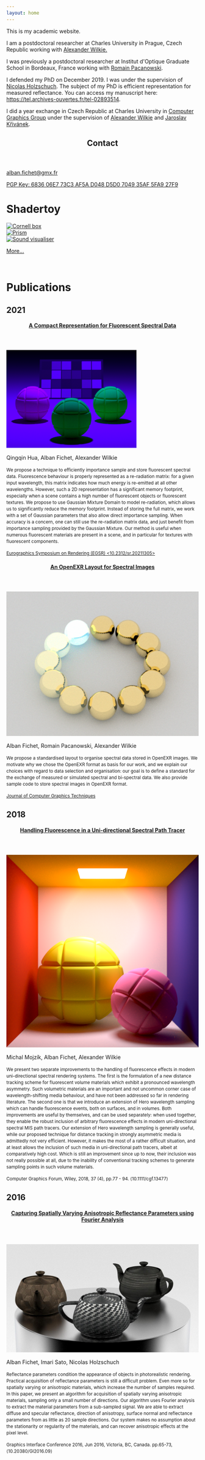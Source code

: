 ```yaml
---
layout: home
---
```


<div class="w3-row">
  <div class="w3-col m7 l7 w3-padding-large">
    <p>This is my academic website.</p>
    <p>I am a postdoctoral researcher at Charles University in Prague, Czech Republic working with <a href="https://cgg.mff.cuni.cz/~wilkie/Website/Home.html">Alexander Wilkie.</a></p>
    <p>I was previously a postdoctoral researcher at Institut d'Optique Graduate School in Bordeaux, France working with <a href="http://manao.inria.fr/perso/~pac/research.php">Romain Pacanowski</a>.
    </p>
    <p>
      I defended my PhD on December 2019. I was under the supervision of <a href="https://artis.inria.fr/Members/Nicolas.Holzschuch/">Nicolas Holzschuch</a>. The subject of my PhD is efficient representation for measured reflectance. You can access my manuscript here: <a href="https://tel.archives-ouvertes.fr/tel-02893514">https://tel.archives-ouvertes.fr/tel-02893514</a>.
    </p>
    <p>
      I did a year exchange in Czech Republic at Charles University in <a href="http://cgg.mff.cuni.cz/">Computer Graphics Group</a> under the supervision of <a href="http://cgg.mff.cuni.cz/~wilkie">Alexander Wilkie</a> and <a href="http://cgg.mff.cuni.cz/~jaroslav">Jaroslav Křivánek</a>. 
    </p>
  </div>
  <div class="w3-col m5 l5">
    <div class="w3-card">
      <header class="w3-container w3-light-grey">
	<h2>Contact</h2>
      </header>
      <div class="w3-container">
	<p></p>
	<p><a href="mailto:alban.fichet@inria.fr">alban.fichet@gmx.fr</a></p>
	<p><a href="https://keys.openpgp.org/vks/v1/by-fingerprint/683606E773C3AF5AD048D5D0704935AF5FA927F9">PGP Key: 6836 06E7 73C3 AF5A D048 D5D0 7049 35AF 5FA9 27F9</a></p>
      </div>
    </div>
  </div>
</div>

# Shadertoy

<div class="w3-row-padding">
  <div class="w3-col m4 l4">
    <div class="w3-card">
      <a href="https://www.shadertoy.com/view/WtlSWM"><img src="../images/shadertoy/WtlSWM.jpg" class="w3-image" alt="Cornell box"></a>
    </div>
  </div>
  <div class="w3-col m4 l4">
    <div class="w3-card">
      <a href="https://www.shadertoy.com/view/wlSXz3"><img src="../images/shadertoy/wlSXz3.jpg" class="w3-image" alt="Prism"></a>
    </div>
  </div>
  <div class="w3-col m4 l4">
    <div class="w3-card">
      <a href="https://www.shadertoy.com/view/3ljXDd"><img src="../images/shadertoy/3ljXDd.jpg" class="w3-image" alt="Sound visualiser"></a>
    </div>
  </div>
</div>
<p></p>
<div class="w3-display-container">
  <p class="w3-right">
    <a href="shadertoy" class="w3-button w3-blue">More...</a>
  </p>
</div>
<p><br></p>

# Publications


## 2021

<div class="w3-section">
  <div class="w3-card">
    <header class="w3-container w3-light-grey">
      <h4>
        <a href="https://cgg.mff.cuni.cz/publications/a-compact-representation-for-fluorescent-spectral-data/">
	A Compact Representation for Fluorescent Spectral Data
        </a>
      </h4>
    </header>
    <div class="w3-row w3-display-container">
      <div class="w3-col m3 l3 w3-padding-small w3-display-right">
        <img src="images/20_teaser_fluo_gmm.png" class="w3-round" alt="teaser" />
      </div>
      <div class="w3-col m9 l9 w3-padding-small">
        <p>Qingqin Hua, Alban Fichet, Alexander Wilkie</p>
        <p>
          <small>
	  We propose a technique to efficiently importance sample and
	  store fluorescent spectral data. Fluorescence behaviour is
	  properly represented as a re-radiation matrix: for a given
	  input wavelength, this matrix indicates how much energy is
	  re-emitted at all other wavelengths. However, such a 2D
	  representation has a significant memory footprint,
	  especially when a scene contains a high number of
	  fluorescent objects or fluorescent textures. We propose to
	  use Gaussian Mixture Domain to model re-radiation, which
	  allows us to significantly reduce the memory
	  footprint. Instead of storing the full matrix, we work with
	  a set of Gaussian parameters that also allow direct
	  importance sampling. When accuracy is a concern, one can
	  still use the re-radiation matrix data, and just benefit
	  from importance sampling provided by the Gaussian
	  Mixture. Our method is useful when numerous fluorescent
	  materials are present in a scene, and in particular for
	  textures with fluorescent components.
          </small>
        </p>
      </div>
    </div>
    <footer class="w3-container w3-white">
      <p class="card-text">
        <small>
          <a href="https://egsr.eu/2021">
	  Eurographics Symposium on Rendering (EGSR) 
	  <10.2312/sr.20211305>
	  </a>
        </small>
      </p>
    </footer>
  </div>
</div>

<div class="w3-section">
  <div class="w3-card">
    <header class="w3-container w3-light-grey">
      <h4>
        <a href="https://hal.inria.fr/hal-03252797">
	An OpenEXR Layout for Spectral Images
        </a>
      </h4>
    </header>
    <div class="w3-row w3-display-container">
      <div class="w3-col m3 l3 w3-padding-small w3-display-right">
        <img src="images/20_teaser_spectral_exr.png" class="w3-round" alt="teaser" />
      </div>
      <div class="w3-col m9 l9 w3-padding-small">
        <p>Alban Fichet, Romain Pacanowski, Alexander Wilkie</p>
        <p>
          <small>
            We propose a standardised layout to organise spectral data
            stored in OpenEXR images. We motivate why we chose the
            OpenEXR format as basis for our work, and we explain our
            choices with regard to data selection and organisation:
            our goal is to define a standard for the exchange of
            measured or simulated spectral and bi-spectral data. We
            also provide sample code to store spectral images in
            OpenEXR format.
          </small>
        </p>
      </div>
    </div>
    <footer class="w3-container w3-white">
      <p class="card-text">
        <small>
          <a href="http://jcgt.org">Journal of Computer Graphics Techniques</a>
        </small>
      </p>
    </footer>
  </div>
</div>

## 2018

<div class="w3-section">
  <div class="w3-card">
    <header class="w3-container w3-light-grey">
      <h4>
        <a href="https://hal.inria.fr/hal-01818826">
          Handling Fluorescence in a Uni-directional Spectral Path Tracer
        </a>
      </h4>
    </header>
    <div class="w3-row w3-display-container">
      <div class="w3-col m3 l3 w3-padding-small w3-display-right">
        <img src="images/18_teaser_fluo.png" class="w3-round" alt="teaser" />
      </div>
      <div class="w3-col m9 l9 w3-padding-small">
        <p>Michal Mojzík, Alban Fichet, Alexander Wilkie</p>
        <p>
          <small>
            We present two separate improvements to the handling of
            fluorescence effects in modern uni-directional spectral rendering
            systems. The first is the formulation of a new distance tracking
            scheme for fluorescent volume materials which exhibit a pronounced
            wavelength asymmetry. Such volumetric materials are an important and
            not uncommon corner case of wavelength-shifting media behaviour, and
            have not been addressed so far in rendering literature. The second
            one is that we introduce an extension of Hero wavelength sampling
            which can handle fluorescence events, both on surfaces, and in
            volumes. Both improvements are useful by themselves, and can be used
            separately: when used together, they enable the robust inclusion of
            arbitrary fluorescence effects in modern uni-directional spectral
            MIS path tracers. Our extension of Hero wavelength sampling is
            generally useful, while our proposed technique for distance tracking
            in strongly asymmetric media is admittedly not very efficient.
            However, it makes the most of a rather difficult situation, and at
            least allows the inclusion of such media in uni-directional path
            tracers, albeit at comparatively high cost. Which is still an
            improvement since up to now, their inclusion was not really possible
            at all, due to the inability of conventional tracking schemes to
            generate sampling points in such volume materials.
          </small>
        </p>
      </div>
    </div>
    <footer class="w3-container w3-white">
      <p class="card-text">
        <small>
          Computer Graphics Forum, Wiley, 2018, 37 (4), pp.77 - 94.
          ⟨10.1111/cgf.13477⟩
        </small>
      </p>
    </footer>
  </div>
</div>

## 2016

<div class="w3-section">
  <div class="w3-card">
    <header class="w3-container w3-light-grey">
      <h4>
        <a href="https://hal.inria.fr/hal-01302120v2">
          Capturing Spatially Varying Anisotropic Reflectance Parameters using Fourier Analysis
        </a>
      </h4>
    </header>
    <div class="w3-row w3-display-container">
      <div class="w3-col m3 l3 w3-padding-small w3-display-right">
        <img src="images/16_teaser.jpg" class="w3-round" alt="teaser" />
      </div>
      <div class="w3-col m9 l9 w3-padding-small">
        <p>Alban Fichet, Imari Sato, Nicolas Holzschuch</p>
        <p>
          <small>
            Reflectance parameters condition the appearance of objects in photorealistic rendering. Practical acquisition of reflectance parameters is still a difficult problem. Even more so for spatially varying or anisotropic materials, which increase the number of samples required. In this paper, we present an algorithm for acquisition of spatially varying anisotropic materials, sampling only a small number of directions. Our algorithm uses Fourier analysis to extract the material parameters from a sub-sampled signal. We are able to extract diffuse and specular reflectance, direction of anisotropy, surface normal and reflectance parameters from as little as 20 sample directions. Our system makes no assumption about the stationarity or regularity of the materials, and can recover anisotropic effects at the pixel level.
          </small>
        </p>
      </div>
    </div>
    <footer class="w3-container w3-white">
      <p class="card-text">
        <small>
          Graphics Interface Conference 2016, Jun 2016, Victoria, BC, Canada. pp.65-73, ⟨10.20380/GI2016.09⟩
        </small>
      </p>
    </footer>
  </div>
</div>
